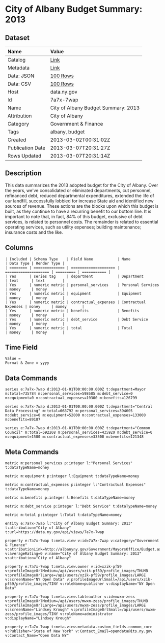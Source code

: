 # City of Albany Budget Summary: 2013

## Dataset

| Name | Value |
| :--- | :---- |
| Catalog | [Link](https://catalog.data.gov/dataset/city-of-albany-budget-summary-2013) |
| Metadata | [Link](https://data.ny.gov/api/views/7a7x-7wap) |
| Data: JSON | [100 Rows](https://data.ny.gov/api/views/7a7x-7wap/rows.json?max_rows=100) |
| Data: CSV | [100 Rows](https://data.ny.gov/api/views/7a7x-7wap/rows.csv?max_rows=100) |
| Host | data.ny.gov |
| Id | 7a7x-7wap |
| Name | City of Albany Budget Summary: 2013 |
| Attribution | City of Albany |
| Category | Government & Finance |
| Tags | albany, budget |
| Created | 2013-03-02T00:31:02Z |
| Publication Date | 2013-03-07T20:31:27Z |
| Rows Updated | 2013-03-07T20:31:14Z |

## Description

This data summarizes the 2013 adopted budget for the City of Albany.  Over the years, we've consolidated or eliminated departments, cut personnel, refinanced debt, reduced departmental expenditures, extended the life of our landfill, successfully lobbied for increase State aid and identified new sources of revenue.  These actions are the blocks upon which this budget is built, as they continue to have a recurring benefit to our bottom line.  It is important to note that, in fact, 84% of this budget, exclusive of debt services, is related to personnel costs.  The remainder is related to essential operating services, such as utility expenses; building maintenance; insurance costs and the like.

## Columns

```ls
| Included | Schema Type    | Field Name           | Name                 | Data Type | Render Type |
| ======== | ============== | ==================== | ==================== | ========= | =========== |
| Yes      | series tag     | department           | Department           | text      | text        |
| Yes      | numeric metric | personal_services    | Personal Services    | money     | money       |
| Yes      | numeric metric | equipment            | Equipment            | money     | money       |
| Yes      | numeric metric | contractual_expenses | Contractual Expenses | money     | money       |
| Yes      | numeric metric | benefits             | Benefits             | money     | money       |
| Yes      | numeric metric | debt_service         | Debt Service         | money     | money       |
| Yes      | numeric metric | total                | Total                | money     | money       |
```

## Time Field

```ls
Value = 
Format & Zone = yyyy
```

## Data Commands

```ls
series e:7a7x-7wap d:2013-01-01T00:00:00.000Z t:department=Mayor m:total=735784 m:personal_services=598685 m:debt_service=0 m:equipment=0 m:contractual_expenses=10300 m:benefits=126799

series e:7a7x-7wap d:2013-01-01T00:00:00.000Z t:department="Central Data Processing" m:total=668792 m:personal_services=394605 m:debt_service=0 m:equipment=52000 m:contractual_expenses=133000 m:benefits=89187

series e:7a7x-7wap d:2013-01-01T00:00:00.000Z t:department="Common Council" m:total=592268 m:personal_services=435920 m:debt_service=0 m:equipment=1500 m:contractual_expenses=33500 m:benefits=121348
```

## Meta Commands

```ls
metric m:personal_services p:integer l:"Personal Services" t:dataTypeName=money

metric m:equipment p:integer l:Equipment t:dataTypeName=money

metric m:contractual_expenses p:integer l:"Contractual Expenses" t:dataTypeName=money

metric m:benefits p:integer l:Benefits t:dataTypeName=money

metric m:debt_service p:integer l:"Debt Service" t:dataTypeName=money

metric m:total p:integer l:Total t:dataTypeName=money

entity e:7a7x-7wap l:"City of Albany Budget Summary: 2013" t:attribution="City of Albany" t:url=https://data.ny.gov/api/views/7a7x-7wap

property e:7a7x-7wap t:meta.view v:id=7a7x-7wap v:category="Government & Finance" v:attributionLink=http://albanyny.gov/Government/MayorsOffice/Budget.aspx v:averageRating=0 v:name="City of Albany Budget Summary: 2013" v:attribution="City of Albany"

property e:7a7x-7wap t:meta.view.owner v:id=xzik-pf59 v:profileImageUrlMedium=/api/users/xzik-pf59/profile_images/THUMB v:profileImageUrlLarge=/api/users/xzik-pf59/profile_images/LARGE v:screenName="NY Open Data" v:profileImageUrlSmall=/api/users/xzik-pf59/profile_images/TINY v:roleName=publisher v:displayName="NY Open Data"

property e:7a7x-7wap t:meta.view.tableauthor v:id=mwxm-zess v:profileImageUrlMedium=/api/users/mwxm-zess/profile_images/THUMB v:profileImageUrlLarge=/api/users/mwxm-zess/profile_images/LARGE v:screenName="Lindsey Krough" v:profileImageUrlSmall=/api/users/mwxm-zess/profile_images/TINY v:roleName=administrator v:displayName="Lindsey Krough"

property e:7a7x-7wap t:meta.view.metadata.custom_fields.common_core v:Publisher="State of New York" v:Contact_Email=opendata@its.ny.gov v:Contact_Name="Open Data NY"
```